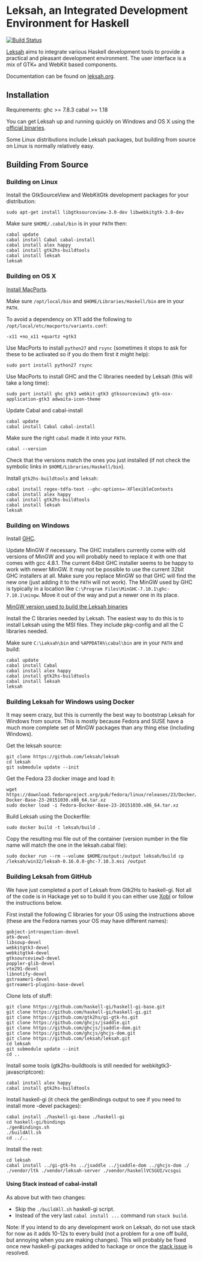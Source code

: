 # Leksah, an Integrated Development Environment for Haskell

[![Build Status](https://secure.travis-ci.org/leksah/leksah.png?branch=vcs)](http://travis-ci.org/leksah/leksah)

[Leksah](http://leksah.org/) aims to integrate various Haskell development
tools to provide a practical and pleasant development environment.
The user interface is a mix of GTK+ and WebKit based components.

Documentation can be found on [leksah.org](http://leksah.org/).

## Installation

Requirements: ghc >= 7.8.3 cabal >= 1.18

You can get Leksah up and running quickly on Windows and OS X using the
[official binaries](https://github.com/leksah/leksah/wiki/download).

Some Linux distributions include Leksah packages, but building from source
on Linux is normally relatively easy.

## Building From Source

### Building on Linux

Install the GtkSourceView and WebKitGtk development packages for your distribution:

    sudo apt-get install libgtksourceview-3.0-dev libwebkitgtk-3.0-dev

Make sure `$HOME/.cabal/bin` is in your `PATH` then:
    
    cabal update
    cabal install Cabal cabal-install
    cabal install alex happy
    cabal install gtk2hs-buildtools
    cabal install leksah
    leksah

### Building on OS X

[Install MacPorts](https://www.macports.org/install.php).

Make sure `/opt/local/bin` and `$HOME/Libraries/Haskell/bin` are in your `PATH`.

To avoid a dependency on X11 add the following to `/opt/local/etc/macports/variants.conf`:

    -x11 +no_x11 +quartz +gtk3

Use MacPorts to install `python27` and `rsync` (sometimes it stops to ask for these to be
activated so if you do them first it might help):

    sudo port install python27 rsync

Use MacPorts to install GHC and the C libraries needed by Leksah (this will take a long time):
     
    sudo port install ghc gtk3 webkit-gtk3 gtksourceview3 gtk-osx-application-gtk3 adwaita-icon-theme

Update Cabal and cabal-install

	cabal update
	cabal install Cabal cabal-install

Make sure the right `cabal` made it into your `PATH`.

    cabal --version

Check that the versions match the ones you just installed (if not check the symbolic links in
`$HOME/Libraries/Haskell/bin`).

Install `gtk2hs-buildtools` and `leksah`:

    cabal install regex-tdfa-text --ghc-options=-XFlexibleContexts
    cabal install alex happy
    cabal install gtk2hs-buildtools
    cabal install leksah
    leksah

### Building on Windows

Install [GHC](https://www.haskell.org/downloads/windows).

Update MinGW if necessary.  The GHC installers currently come with old versions of
MinGW and you will probably need to replace it with one that comes with gcc 4.8.1.
The current 64bit GHC installer seems to be happy to work with newer MinGW.
It may not be possible to use the current 32bit GHC installers at all.
Make sure you replace MinGW so that GHC will find the new one (just adding
it to the `PATH` will not work). The MinGW used by GHC is typically in a location
like `C:\Program Files\MinGHC-7.10.1\ghc-7.10.1\mingw`.  Move it out of the way
and put a newer one in its place.

[MinGW version used to build the Leksah binaries](http://sourceforge.net/projects/mingw-w64/files/Toolchains%20targetting%20Win64/Personal%20Builds/mingw-builds/4.9.2/threads-posix/seh/x86_64-4.9.2-release-posix-seh-rt_v4-rev2.7z)

Install the C libraries needed by Leksah.  The easiest way to do this is to install
Leksah using the MSI files.  They include pkg-config and all the C libraries needed.

Make sure `C:\Leksah\bin` and `%APPDATA%\cabal\bin` are in your `PATH` and build:

    cabal update
    cabal install Cabal
    cabal install alex happy
    cabal install gtk2hs-buildtools
    cabal install leksah
    leksah
   
### Building Leksah for Windows using Docker

It may seem crazy, but this is currently the best way to bootstrap Leksah for
Windows from source.  This is mostly because Fedora and SUSE have a much
more complete set of MinGW packages than any thing else (including Windows).

Get the leksah source:

    git clone https://github.com/leksah/leksah
    cd leksah
    git submodule update --init

Get the Fedora 23 docker image and load it:

    wget https://download.fedoraproject.org/pub/fedora/linux/releases/23/Docker/x86_64/Fedora-Docker-Base-23-20151030.x86_64.tar.xz
    sudo docker load -i Fedora-Docker-Base-23-20151030.x86_64.tar.xz

Build Leksah using the Dockerfile:

    sudo docker build -t leksah/build .

Copy the resulting msi file out of the container (version number in the file name will match the one in the leksah.cabal file):

    sudo docker run --rm --volume $HOME/output:/output leksah/build cp /leksah/win32/leksah-0.16.0.0-ghc-7.10.3.msi /output


### Building Leksah from GitHub

We have just completed a port of Leksah from Gtk2Hs to haskell-gi.  Not all
of the code is in Hackage yet so to build it you can either use [Xobl](xobl/Readme.md)
or follow the instructions below.

First install the following C libraries for your OS using the instructions
above (these are the Fedora names your OS may have different names):

    gobject-introspection-devel
    atk-devel
    libsoup-devel
    webkitgtk3-devel
    webkitgtk4-devel
    gtksourceview3-devel
    poppler-glib-devel
    vte291-devel
    libnotify-devel
    gstreamer1-devel
    gstreamer1-plugins-base-devel

Clone lots of stuff:

    git clone https://github.com/haskell-gi/haskell-gi-base.git
    git clone https://github.com/haskell-gi/haskell-gi.git
    git clone https://github.com/gtk2hs/gi-gtk-hs.git
    git clone https://github.com/ghcjs/jsaddle.git
    git clone https://github.com/ghcjs/jsaddle-dom.git
    git clone https://github.com/ghcjs/ghcjs-dom.git
    git clone https://github.com/leksah/leksah.git
    cd leksah
    git submodule update --init
    cd ..

Install some tools (gtk2hs-buildtools is still needed for webkitgtk3-javascriptcore):

    cabal install alex happy
    cabal install gtk2hs-buildtools

Install haskell-gi (it check the genBindings output to see if you need to install more -devel packages):

    cabal install ./haskell-gi-base ./haskell-gi
    cd haskell-gi/bindings
    ./genBindings.sh
    ./buildAll.sh
    cd ../..

Install the rest:

    cd leksah
    cabal install ../gi-gtk-hs ../jsaddle ../jsaddle-dom ../ghcjs-dom ./ ./vendor/ltk ./vendor/leksah-server ./vendor/haskellVCSGUI/vcsgui

#### Using Stack instead of cabal-install

As above but with two changes:

* Skip the `./buildAll.sh` haskell-gi script.
* Instead of the very last `cabal install ...` command run `stack build`.

Note: If you intend to do any development work on Leksah, do not use stack for now as it adds 10-12s to every build (not a problem for a one off build, but annoying when you are making changes).  This will probably be fixed once new haskell-gi packages added to hackage or once the [stack issue](https://github.com/commercialhaskell/stack/issues/2041) is resolved.
